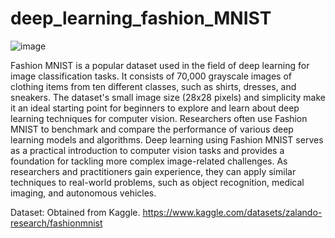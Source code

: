 # deep_learning_fashion_MNIST

![image](https://github.com/Divyanalam98/deep_learning_fashion_MNIST/assets/63960112/94cd605e-9fa2-4b8c-8a4a-18e42190dfbb)

Fashion MNIST is a popular dataset used in the field of deep learning for image classification tasks. 
It consists of 70,000 grayscale images of clothing items from ten different classes, such as shirts, dresses, and sneakers. 
The dataset's small image size (28x28 pixels) and simplicity make it an ideal starting point for beginners to explore and learn about deep learning techniques for computer vision. 
Researchers often use Fashion MNIST to benchmark and compare the performance of various deep learning models and algorithms.
Deep learning using Fashion MNIST serves as a practical introduction to computer vision tasks and provides a foundation for tackling more complex image-related challenges. 
As researchers and practitioners gain experience, they can apply similar techniques to real-world problems, such as object recognition, medical imaging, and autonomous vehicles.

Dataset: Obtained from Kaggle.
https://www.kaggle.com/datasets/zalando-research/fashionmnist
